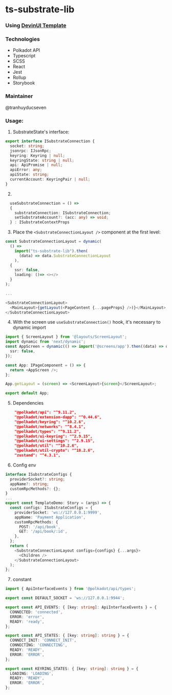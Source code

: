 # ts-substrate-lib

### Using [DevinUI Template](https://github.com/de-v-in/react-lib-template)

### Technologies

- Polkadot API
- Typescript
- SCSS
- React
- Jest
- Rollup
- Storybook

### Maintainer

@tranhuyducseven

### Usage:

1. SubstrateState's interface:

```ts
export interface ISubstrateConnection {
  socket: string;
  jsonrpc: IJsonRpc;
  keyring: Keyring | null;
  keyringState: string | null;
  api: ApiPromise | null;
  apiError: any;
  apiState: string;
  currentAccount: KeyringPair | null;
}
```

2.

```ts
  useSubstrateConnection = () =>
  {
    substrateConnection: ISubstrateConnection;
    setSubstrateAccount?: (acc: any) => void;
  } : ISubstrateContextProps
```

3. Place the `<SubstrateConnectionLayout />` component at the first level:

```ts
const SubstrateConnectionLayout = dynamic(
  () =>
    import("ts-substrate-lib").then(
      (data) => data.SubstrateConnectionLayout
    ),
  {
    ssr: false,
    loading: ()=> <></>
  }
);

...

<SubstrateConnectionLayout>
  <MainLayout>{getLayout(<PageContent {...pageProps} />)}</MainLayout>;
</SubstrateConnectionLayout>
```

4. With the screen use `useSubstrateConnection()` hook, it's necessary to dynamic import

```ts
import { ScreenLayout } from '@layouts/ScreenLayout';
import dynamic from 'next/dynamic';
const AppScreen = dynamic(() => import('@screens/app').then((data) => data.AppScreen), {
  ssr: false,
});

const App: IPageComponent = () => {
  return <AppScreen />;
};

App.getLayout = (screen) => <ScreenLayout>{screen}</ScreenLayout>;

export default App;
```

5. Dependencies

```json
    "@polkadot/api": "^9.11.2",
    "@polkadot/extension-dapp": "^0.44.6",
    "@polkadot/keyring": "^10.2.6",
    "@polkadot/networks": "^8.4.1",
    "@polkadot/types": "^9.11.2",
    "@polkadot/ui-keyring": "^2.9.15",
    "@polkadot/ui-settings": "^2.9.15",
    "@polkadot/util": "^10.2.6",
    "@polkadot/util-crypto": "^10.2.6",
    "zustand": "^4.3.1",
```

6. Config env

```ts
interface ISubstrateConfigs {
  providerSocket?: string;
  appName?: string;
  customRpcMethods?: {};
}
...
export const TemplateDemo: Story = (args) => {
  const configs: ISubstrateConfigs = {
    providerSocket: 'ws://127.0.0.1:9999',
    appName: 'Payment Application',
    customRpcMethods: {
      POST: '/api/book',
      GET: '/api/book/:id',
    },
  };
  return (
    <SubstrateConnectionLayout configs={configs} {...args}>
      <Children />
    </SubstrateConnectionLayout>
  );
};
```

7. constant

```ts
import { ApiInterfaceEvents } from '@polkadot/api/types';

export const DEFAULT_SOCKET = 'ws://127.0.0.1:9944';

export const API_EVENTS: { [key: string]: ApiInterfaceEvents } = {
  CONNECTED: 'connected',
  ERROR: 'error',
  READY: 'ready',
};

export const API_STATES: { [key: string]: string } = {
  CONNECT_INIT: 'CONNECT_INIT',
  CONNECTING: 'CONNECTING',
  READY: 'READY',
  ERROR: 'ERROR',
};

export const KEYRING_STATES: { [key: string]: string } = {
  LOADING: 'LOADING',
  READY: 'READY',
  ERROR: 'ERROR',
};
```

